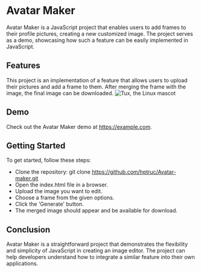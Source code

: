 # Avatar Maker
Avatar Maker is a JavaScript project that enables users to add frames to their profile pictures, creating a new customized image. The project serves as a demo, showcasing how such a feature can be easily implemented in JavaScript.

## Features
This project is an implementation of a feature that allows users to upload their pictures and add a frame to them. After merging the frame with the image, the final image can be downloaded.
![Tux, the Linux mascot](https://hophuoctruc.files.wordpress.com/2017/12/untitled-1.png?w=809)

## Demo
Check out the Avatar Maker demo at https://example.com.

## Getting Started
To get started, follow these steps:

- Clone the repository: git clone https://github.com/hptruc/Avatar-maker.git
- Open the index.html file in a browser.
- Upload the image you want to edit.
- Choose a frame from the given options.
- Click the 'Generate' button.
- The merged image should appear and be available for download.

## Conclusion
Avatar Maker is a straightforward project that demonstrates the flexibility and simplicity of JavaScript in creating an image editor. The project can help developers understand how to integrate a similar feature into their own applications.
